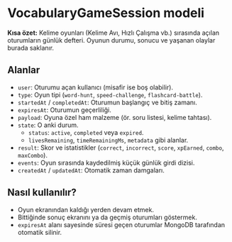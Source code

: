 # VocabularyGameSession modeli

**Kısa özet:** Kelime oyunları (Kelime Avı, Hızlı Çalışma vb.) sırasında açılan oturumların günlük defteri. Oyunun durumu, sonucu ve yaşanan olaylar burada saklanır.

## Alanlar

- `user`: Oturumu açan kullanıcı (misafir ise boş olabilir).
- `type`: Oyun tipi (`word-hunt`, `speed-challenge`, `flashcard-battle`).
- `startedAt` / `completedAt`: Oturumun başlangıç ve bitiş zamanı.
- `expiresAt`: Oturumun geçerliliği.
- `payload`: Oyuna özel ham malzeme (ör. soru listesi, kelime tahtası).
- `state`: O anki durum.
  - `status`: `active`, `completed` veya `expired`.
  - `livesRemaining`, `timeRemainingMs`, `metadata` gibi alanlar.
- `result`: Skor ve istatistikler (`correct`, `incorrect`, `score`, `xpEarned`, `combo`, `maxCombo`).
- `events`: Oyun sırasında kaydedilmiş küçük günlük girdi dizisi.
- `createdAt` / `updatedAt`: Otomatik zaman damgaları.

## Nasıl kullanılır?

- Oyun ekranından kaldığı yerden devam etmek.
- Bittiğinde sonuç ekranını ya da geçmiş oturumları göstermek.
- `expiresAt` alanı sayesinde süresi geçen oturumlar MongoDB tarafından otomatik silinir.
